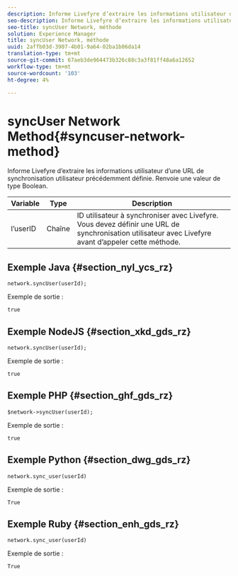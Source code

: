 ```yaml
---
description: Informe Livefyre d’extraire les informations utilisateur d’une URL de synchronisation utilisateur précédemment définie. Renvoie une valeur de type Boolean.
seo-description: Informe Livefyre d’extraire les informations utilisateur d’une URL de synchronisation utilisateur précédemment définie. Renvoie une valeur de type Boolean.
seo-title: syncUser Network, méthode
solution: Experience Manager
title: syncUser Network, méthode
uuid: 2affb03d-3907-4b01-9a64-02ba1b06da14
translation-type: tm+mt
source-git-commit: 67aeb3de964473b326c88c3a3f81ff48a6a12652
workflow-type: tm+mt
source-wordcount: '103'
ht-degree: 4%

---
```



# syncUser Network Method{#syncuser-network-method}

Informe Livefyre d’extraire les informations utilisateur d’une URL de synchronisation utilisateur précédemment définie. Renvoie une valeur de type Boolean.

| Variable | Type | Description |
|--- |--- |--- |
| l’userID | Chaîne | ID utilisateur à synchroniser avec Livefyre. Vous devez définir une URL de synchronisation utilisateur avec Livefyre avant d’appeler cette méthode. |

## Exemple Java {#section_nyl_ycs_rz}

```
network.syncUser(userId); 
```

Exemple de sortie :

```
true
```

## Exemple NodeJS {#section_xkd_gds_rz}

```
network.syncUser(userId); 
```

Exemple de sortie :

```
true
```

## Exemple PHP {#section_ghf_gds_rz}

```
$network->syncUser(userId); 
```

Exemple de sortie :

```
true
```

## Exemple Python {#section_dwg_gds_rz}

```
network.sync_user(userId) 
```

Exemple de sortie :

```
True
```

## Exemple Ruby {#section_enh_gds_rz}

```
network.sync_user(userId) 
```

Exemple de sortie :

```
True
```

